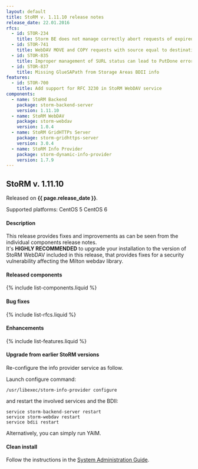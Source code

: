 ```yaml
---
layout: default
title: StoRM v. 1.11.10 release notes
release_date: 22.01.2016
rfcs:
  - id: STOR-234
    title: Storm BE does not manage correctly abort requests of expired tokens
  - id: STOR-741
    title: WebDAV MOVE and COPY requests with source equal to destination fail with 412 instead of 403
  - id: STOR-835
    title: Improper management of SURL status can lead to PutDone errors and locked SURLs
  - id: STOR-837
    title: Missing GlueSAPath from Storage Areas BDII info
features:
  - id: STOR-700
    title: Add support for RFC 3230 in StoRM WebDAV service
components:
  - name: StoRM Backend
    package: storm-backend-server
    version: 1.11.10
  - name: StoRM WebDAV
    package: storm-webdav
    version: 1.0.4
  - name: StoRM GridHTTPs Server
    package: storm-gridhttps-server
    version: 3.0.4
  - name: StoRM Info Provider
    package: storm-dynamic-info-provider
    version: 1.7.9
---
```


## StoRM v. 1.11.10

Released on **{{ page.release_date }}**.

Supported platforms: <span class="label label-warning">CentOS 5</span> <span class="label label-success">CentOS 6</span>

#### Description

This release provides fixes and improvements as can be seen from the individual components release notes.
<br/>
It's **HIGHLY RECOMMENDED** to upgrade your installation to the version of StoRM WebDAV included in this release, 
that provides fixes for a security vulnerability affecting the Milton webdav library.

#### Released components

{% include list-components.liquid %}

#### Bug fixes

{% include list-rfcs.liquid %}

#### Enhancements

{% include list-features.liquid %}

#### Upgrade from earlier StoRM versions

Re-configure the info provider service as follow.

Launch configure command:

    /usr/libexec/storm-info-provider configure

and restart the involved services and the BDII:

    service storm-backend-server restart
    service storm-webdav restart
    service bdii restart

Alternatively, you can simply run YAIM.

#### Clean install

Follow the instructions in the [System Administration Guide][storm-sysadmin-guide].

[storm-sysadmin-guide]: {{site.baseurl}}/documentation/sysadmin-guide/1.11.10
